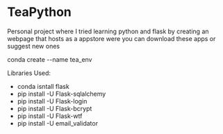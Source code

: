# TeaPython

Personal project where I tried learning python and flask by creating an webpage that hosts as a appstore were you can download these apps or suggest new ones

conda create --name tea_env

Libraries Used:
* conda isntall flask
* pip install -U Flask-sqlalchemy
* pip install -U Flask-login
* pip install -U Flask-bcrypt   
* pip install -U Flask-wtf
* pip install -U email_validator  
